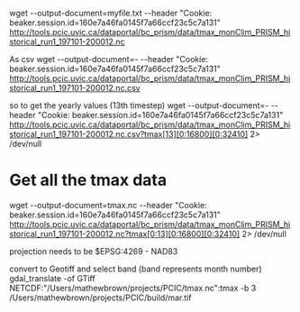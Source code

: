 wget --output-document=myfile.txt --header "Cookie: beaker.session.id=160e7a46fa0145f7a66ccf23c5c7a131" http://tools.pcic.uvic.ca/dataportal/bc_prism/data/tmax_monClim_PRISM_historical_run1_197101-200012.nc

As csv
wget --output-document=- --header "Cookie: beaker.session.id=160e7a46fa0145f7a66ccf23c5c7a131" http://tools.pcic.uvic.ca/dataportal/bc_prism/data/tmax_monClim_PRISM_historical_run1_197101-200012.nc.csv

so to get the yearly values (13th timestep)
wget --output-document=- --header "Cookie: beaker.session.id=160e7a46fa0145f7a66ccf23c5c7a131" http://tools.pcic.uvic.ca/dataportal/bc_prism/data/tmax_monClim_PRISM_historical_run1_197101-200012.nc.csv?tmax[13][0:16800][0:32410]  2> /dev/null

# Get all the tmax data
wget --output-document=tmax.nc --header "Cookie: beaker.session.id=160e7a46fa0145f7a66ccf23c5c7a131" http://tools.pcic.uvic.ca/dataportal/bc_prism/data/tmax_monClim_PRISM_historical_run1_197101-200012.nc?tmax[0:13][0:16800][0:32410]  2> /dev/null


projection needs to be $EPSG:4269 - NAD83

convert to Geotiff and select band (band represents month number)
gdal_translate -of GTiff NETCDF:"/Users/mathewbrown/projects/PCIC/tmax.nc":tmax -b 3 /Users/mathewbrown/projects/PCIC/build/mar.tif



